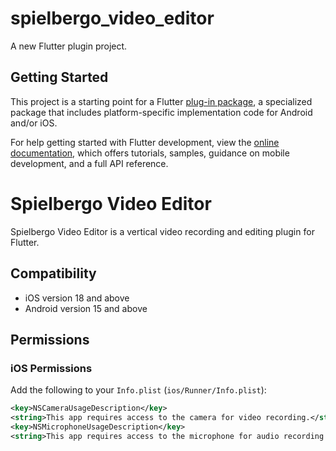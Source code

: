 # spielbergo_video_editor

A new Flutter plugin project.

## Getting Started

This project is a starting point for a Flutter
[plug-in package](https://flutter.dev/to/develop-plugins),
a specialized package that includes platform-specific implementation code for
Android and/or iOS.

For help getting started with Flutter development, view the
[online documentation](https://docs.flutter.dev), which offers tutorials,
samples, guidance on mobile development, and a full API reference.

# Spielbergo Video Editor

Spielbergo Video Editor is a vertical video recording and editing plugin for Flutter.

## Compatibility

* iOS version 18 and above
* Android version 15 and above

## Permissions

### iOS Permissions

Add the following to your `Info.plist` (`ios/Runner/Info.plist`):

```xml
<key>NSCameraUsageDescription</key>
<string>This app requires access to the camera for video recording.</string>
<key>NSMicrophoneUsageDescription</key>
<string>This app requires access to the microphone for audio recording in videos.</string>
```
